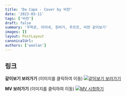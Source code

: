 ```yaml
---
title: 'Da Capo - Cover by 비챤'
date: '2023-03-11'
tags: ['비챤']
draft: false
summary: '우왁굳, 아이네, 징버거, 주르르, 비챤 같이보기'
images: []
layout: PostLayout
canonicalUrl:
authors: ['woolan']
---
```


## 링크

**같이보기 보러가기** (이미지를 클릭하여 이동)
[![같이보기 보러가기](https://cdn.discordapp.com/attachments/1135756712759013437/1135758630910697602/banner.png)](https://cafe.naver.com/steamindiegame/10220371)

**MV 보러가기** (이미지를 클릭하여 이동)
[![MV 시청하기](https://i.ytimg.com/vi/xs4d6QjY03w/maxresdefault.jpg)](https://youtu.be/xs4d6QjY03w)
